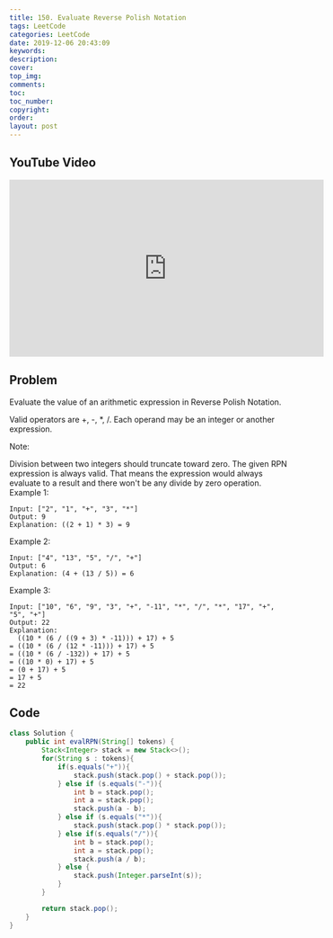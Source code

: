 ```yaml
---
title: 150. Evaluate Reverse Polish Notation
tags: LeetCode
categories: LeetCode
date: 2019-12-06 20:43:09
keywords:
description:
cover:
top_img:
comments:
toc:
toc_number:
copyright:
order:
layout: post
---
```


## YouTube Video

<iframe width="560" height="315" src="https://www.youtube.com/embed/6FCyyrrtjp0" frameborder="0" allow="accelerometer; autoplay; encrypted-media; gyroscope; picture-in-picture" allowfullscreen></iframe>

## Problem

Evaluate the value of an arithmetic expression in Reverse Polish Notation.

Valid operators are +, -, \*, /. Each operand may be an integer or another expression.

Note:

Division between two integers should truncate toward zero.
The given RPN expression is always valid. That means the expression would always evaluate to a result and there won't be any divide by zero operation.
Example 1:

```
Input: ["2", "1", "+", "3", "*"]
Output: 9
Explanation: ((2 + 1) * 3) = 9
```

Example 2:

```
Input: ["4", "13", "5", "/", "+"]
Output: 6
Explanation: (4 + (13 / 5)) = 6
```

Example 3:

```
Input: ["10", "6", "9", "3", "+", "-11", "*", "/", "*", "17", "+", "5", "+"]
Output: 22
Explanation:
  ((10 * (6 / ((9 + 3) * -11))) + 17) + 5
= ((10 * (6 / (12 * -11))) + 17) + 5
= ((10 * (6 / -132)) + 17) + 5
= ((10 * 0) + 17) + 5
= (0 + 17) + 5
= 17 + 5
= 22
```

## Code

```java
class Solution {
    public int evalRPN(String[] tokens) {
        Stack<Integer> stack = new Stack<>();
        for(String s : tokens){
            if(s.equals("+")){
                stack.push(stack.pop() + stack.pop());
            } else if (s.equals("-")){
                int b = stack.pop();
                int a = stack.pop();
                stack.push(a - b);
            } else if (s.equals("*")){
                stack.push(stack.pop() * stack.pop());
            } else if(s.equals("/")){
                int b = stack.pop();
                int a = stack.pop();
                stack.push(a / b);
            } else {
                stack.push(Integer.parseInt(s));
            }
        }

        return stack.pop();
    }
}
```
